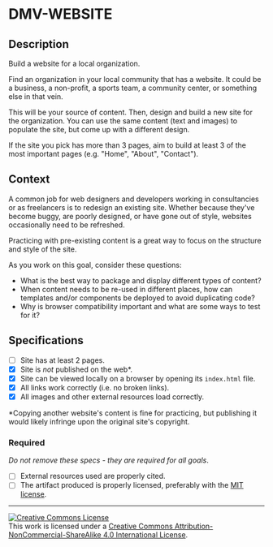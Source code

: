 # DMV-WEBSITE

## Description

Build a website for a local organization.

Find an organization in your local community that has a website. It could be a business, a non-profit, a sports team, a community center, or something else in that vein.

This will be your source of content. Then, design and build a new site for the organization. You can use the same content (text and images) to populate the site, but come up with a different design.

If the site you pick has more than 3 pages, aim to build at least 3 of the most important pages (e.g. "Home", "About", "Contact").

## Context

A common job for web designers and developers working in consultancies or as freelancers is to redesign an existing site. Whether because they've become buggy, are poorly designed, or have gone out of style, websites occasionally need to be refreshed.

Practicing with pre-existing content is a great way to focus on the structure and style of the site.

As you work on this goal, consider these questions:

- What is the best way to package and display different types of content?
- When content needs to be re-used in different places, how can templates and/or components be deployed to avoid duplicating code?
- Why is browser compatibility important and what are some ways to test for it?

## Specifications

- [ ] Site has at least 2 pages.
- [x] Site is _not_ published on the web\*.
- [x] Site can be viewed locally on a browser by opening its `index.html` file.
- [x] All links work correctly (i.e. no broken links).
- [x] All images and other external resources load correctly.

\*Copying another website's content is fine for practicing, but publishing it would likely infringe upon the original site's copyright.

### Required

_Do not remove these specs - they are required for all goals_.

- [ ] External resources used are properly cited.
- [ ] The artifact produced is properly licensed, preferably with the [MIT license][mit-license].

---

<!-- LICENSE -->

<a rel="license" href="http://creativecommons.org/licenses/by-nc-sa/4.0/"><img alt="Creative Commons License" style="border-width:0" src="https://i.creativecommons.org/l/by-nc-sa/4.0/80x15.png" /></a>
<br />This work is licensed under a <a rel="license" href="http://creativecommons.org/licenses/by-nc-sa/4.0/">Creative Commons Attribution-NonCommercial-ShareAlike 4.0 International License</a>.

[mit-license]: https://opensource.org/licenses/MIT
